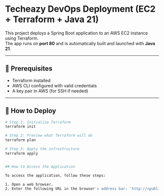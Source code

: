# Techeazy DevOps Deployment (EC2 + Terraform + Java 21)

This project deploys a Spring Boot application to an AWS EC2 instance using Terraform.  
The app runs on **port 80** and is automatically built and launched with **Java 21**.

---

## 🔧 Prerequisites

- Terraform installed
- AWS CLI configured with valid credentials
- A key pair in AWS (for SSH if needed)

---

## 🚀 How to Deploy

```bash
# Step 1: Initialize Terraform
terraform init

# Step 2: Preview what Terraform will do
terraform plan

# Step 3: Apply the infrastructure
terraform apply


## How to Access the Application

To access the application, follow these steps:

1. Open a web browser.
2. Enter the following URL in the browser's address bar: `http://<public-ip>`.

